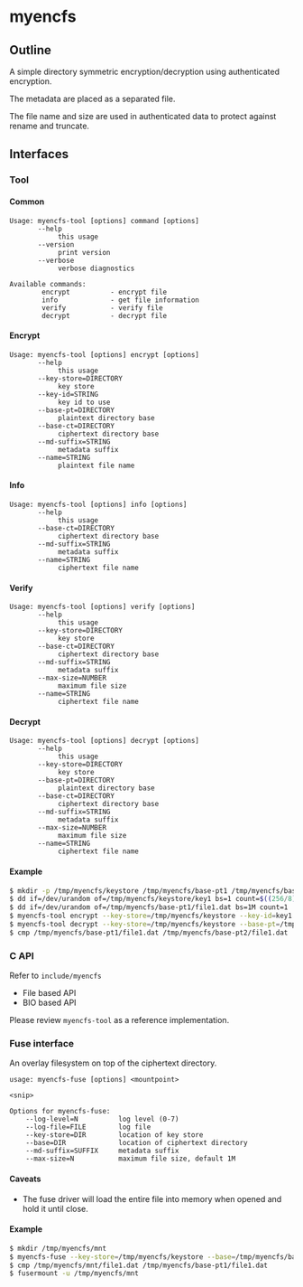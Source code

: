 # myencfs

## Outline

A simple directory symmetric encryption/decryption using authenticated encryption.

The metadata are placed as a separated file.

The file name and size are used in authenticated data to protect against rename and truncate.

## Interfaces

### Tool

#### Common

```
Usage: myencfs-tool [options] command [options]
       --help
            this usage
       --version
            print version
       --verbose
            verbose diagnostics

Available commands:
        encrypt          - encrypt file
        info             - get file information
        verify           - verify file
        decrypt          - decrypt file
```

#### Encrypt

```
Usage: myencfs-tool [options] encrypt [options]
       --help
            this usage
       --key-store=DIRECTORY
            key store
       --key-id=STRING
            key id to use
       --base-pt=DIRECTORY
            plaintext directory base
       --base-ct=DIRECTORY
            ciphertext directory base
       --md-suffix=STRING
            metadata suffix
       --name=STRING
            plaintext file name
```

#### Info

```
Usage: myencfs-tool [options] info [options]
       --help
            this usage
       --base-ct=DIRECTORY
            ciphertext directory base
       --md-suffix=STRING
            metadata suffix
       --name=STRING
            ciphertext file name
```

#### Verify

```
Usage: myencfs-tool [options] verify [options]
       --help
            this usage
       --key-store=DIRECTORY
            key store
       --base-ct=DIRECTORY
            ciphertext directory base
       --md-suffix=STRING
            metadata suffix
       --max-size=NUMBER
            maximum file size
       --name=STRING
            ciphertext file name
```

#### Decrypt

```
Usage: myencfs-tool [options] decrypt [options]
       --help
            this usage
       --key-store=DIRECTORY
            key store
       --base-pt=DIRECTORY
            plaintext directory base
       --base-ct=DIRECTORY
            ciphertext directory base
       --md-suffix=STRING
            metadata suffix
       --max-size=NUMBER
            maximum file size
       --name=STRING
            ciphertext file name
```

#### Example

```sh
$ mkdir -p /tmp/myencfs/keystore /tmp/myencfs/base-pt1 /tmp/myencfs/base-ct /tmp/myencfs/base-pt2
$ dd if=/dev/urandom of=/tmp/myencfs/keystore/key1 bs=1 count=$((256/8))
$ dd if=/dev/urandom of=/tmp/myencfs/base-pt1/file1.dat bs=1M count=1
$ myencfs-tool encrypt --key-store=/tmp/myencfs/keystore --key-id=key1 --base-pt=/tmp/myencfs/base-pt1 --base-ct=/tmp/myencfs/base-ct --name=file1.dat || echo failed
$ myencfs-tool decrypt --key-store=/tmp/myencfs/keystore --base-pt=/tmp/myencfs/base-pt2 --base-ct=/tmp/myencfs/base-ct --name=file1.dat || echo failed
$ cmp /tmp/myencfs/base-pt1/file1.dat /tmp/myencfs/base-pt2/file1.dat
```

### C API

Refer to `include/myencfs`
* File based API
* BIO based API

Please review `myencfs-tool` as a reference implementation.

### Fuse interface

An overlay filesystem on top of the ciphertext directory.

```
usage: myencfs-fuse [options] <mountpoint>

<snip>

Options for myencfs-fuse:
    --log-level=N          log level (0-7)
    --log-file=FILE        log file
    --key-store=DIR        location of key store
    --base=DIR             location of ciphertext directory
    --md-suffix=SUFFIX     metadata suffix
    --max-size=N           maximum file size, default 1M

```

#### Caveats

* The fuse driver will load the entire file into memory when opened and hold it until close.

#### Example

```sh
$ mkdir /tmp/myencfs/mnt
$ myencfs-fuse --key-store=/tmp/myencfs/keystore --base=/tmp/myencfs/base-ct /tmp/myencfs/mnt
$ cmp /tmp/myencfs/mnt/file1.dat /tmp/myencfs/base-pt1/file1.dat
$ fusermount -u /tmp/myencfs/mnt
```

